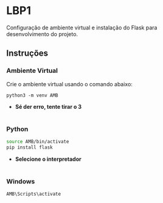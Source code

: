 # LBP1

Configuração de ambiente virtual e instalação do Flask para desenvolvimento do projeto.

## Instruções

### Ambiente Virtual

Crie o ambiente virtual usando o comando abaixo:
```
python3 -m venv AMB
```

- **Sé der erro, tente tirar o 3**<br><br>
  
### Python

```bash
source AMB/bin/activate
pip install flask
```
- **Selecione o interpretador**<br><br>

### Windows
```
AMB\Scripts\activate
```

